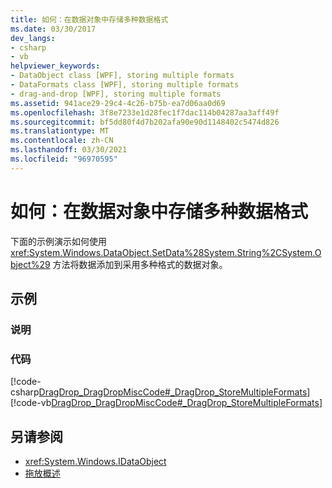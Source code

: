 ```yaml
---
title: 如何：在数据对象中存储多种数据格式
ms.date: 03/30/2017
dev_langs:
- csharp
- vb
helpviewer_keywords:
- DataObject class [WPF], storing multiple formats
- DataFormats class [WPF], storing multiple formats
- drag-and-drop [WPF], storing multiple formats
ms.assetid: 941ace29-29c4-4c26-b75b-ea7d06aa0d69
ms.openlocfilehash: 3f8e7233e1d28fec1f7dac114b04287aa3aff49f
ms.sourcegitcommit: bf5dd80f4d7b202afa90e90d1148402c5474d826
ms.translationtype: MT
ms.contentlocale: zh-CN
ms.lasthandoff: 03/30/2021
ms.locfileid: "96970595"
---
```

# <a name="how-to-store-multiple-data-formats-in-a-data-object"></a>如何：在数据对象中存储多种数据格式
下面的示例演示如何使用 <xref:System.Windows.DataObject.SetData%28System.String%2CSystem.Object%29> 方法将数据添加到采用多种格式的数据对象。  
  
## <a name="example"></a>示例  
  
### <a name="description"></a>说明  
  
### <a name="code"></a>代码  
 [!code-csharp[DragDrop_DragDropMiscCode#_DragDrop_StoreMultipleFormats](~/samples/snippets/csharp/VS_Snippets_Wpf/DragDrop_DragDropMiscCode/CSharp/Window1.xaml.cs#_dragdrop_storemultipleformats)]
 [!code-vb[DragDrop_DragDropMiscCode#_DragDrop_StoreMultipleFormats](~/samples/snippets/visualbasic/VS_Snippets_Wpf/DragDrop_DragDropMiscCode/visualbasic/window1.xaml.vb#_dragdrop_storemultipleformats)]  
  
## <a name="see-also"></a>另请参阅

- <xref:System.Windows.IDataObject>
- [拖放概述](drag-and-drop-overview.md)
